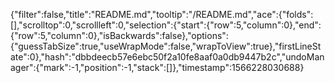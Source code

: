 {"filter":false,"title":"README.md","tooltip":"/README.md","ace":{"folds":[],"scrolltop":0,"scrollleft":0,"selection":{"start":{"row":5,"column":0},"end":{"row":5,"column":0},"isBackwards":false},"options":{"guessTabSize":true,"useWrapMode":false,"wrapToView":true},"firstLineState":0},"hash":"dbbdeecb57e6ebc50f2a10fe8aaf0a0db9447b2c","undoManager":{"mark":-1,"position":-1,"stack":[]},"timestamp":1566228030688}